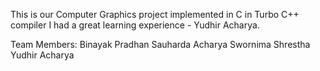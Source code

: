 This is our Computer Graphics project implemented in C in Turbo C++ compiler
I had a great learning experience - Yudhir Acharya.

Team Members:
Binayak Pradhan
Sauharda Acharya
Swornima Shrestha
Yudhir Acharya
